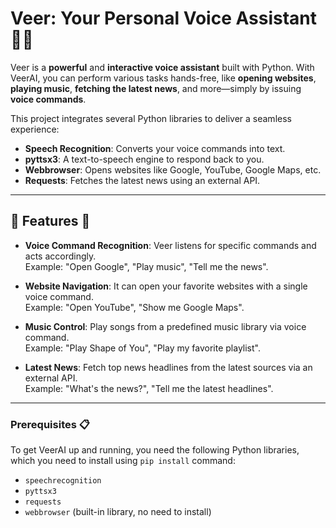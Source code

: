 # **Veer: Your Personal Voice Assistant** 🎤🤖

Veer is a **powerful** and **interactive voice assistant** built with Python. With VeerAI, you can perform various tasks hands-free, like **opening websites**, **playing music**, **fetching the latest news**, and more—simply by issuing **voice commands**.

This project integrates several Python libraries to deliver a seamless experience:
- **Speech Recognition**: Converts your voice commands into text.
- **pyttsx3**: A text-to-speech engine to respond back to you.
- **Webbrowser**: Opens websites like Google, YouTube, Google Maps, etc.
- **Requests**: Fetches the latest news using an external API.

---

## 🌟 **Features** 🌟

- **Voice Command Recognition**: Veer listens for specific commands and acts accordingly.  
  Example: "Open Google", "Play music", "Tell me the news".

- **Website Navigation**: It can open your favorite websites with a single voice command.  
  Example: "Open YouTube", "Show me Google Maps".

- **Music Control**: Play songs from a predefined music library via voice command.  
  Example: "Play Shape of You", "Play my favorite playlist".

- **Latest News**: Fetch top news headlines from the latest sources via an external API.  
  Example: "What's the news?", "Tell me the latest headlines".

---
### **Prerequisites** 📋
To get VeerAI up and running, you need the following Python libraries, which you need to install using `pip install` command:

- `speechrecognition`
- `pyttsx3`
- `requests`
- `webbrowser` (built-in library, no need to install)
